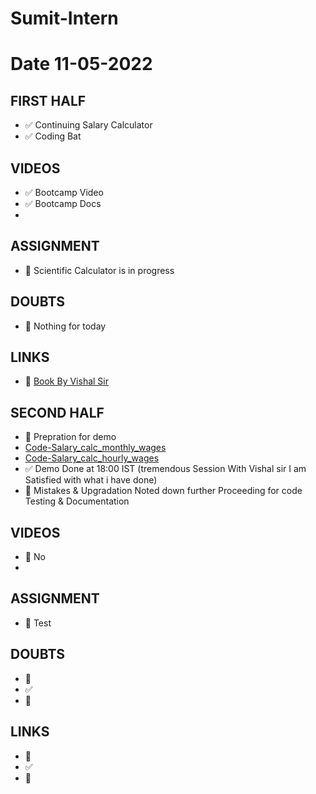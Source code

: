 # Sumit-Intern
# Date 11-05-2022

## FIRST HALF

- ✅ Continuing Salary Calculator
- ✅ Coding Bat 

## VIDEOS
- ✅ Bootcamp Video
- ✅ Bootcamp Docs
- 


## ASSIGNMENT
- 🚧 Scientific Calculator is in progress


## DOUBTS
- 🚫 Nothing for today


## LINKS
- 🚧 [Book By Vishal Sir](https://rupert.id.au/python/book/learn-python3-the-hard-way-nov-15-2018.pdf)


## SECOND HALF
- 🚧 Prepration for demo
- [Code-Salary_calc_monthly_wages](https://github.com/sp18-interns/Sumit-Intern/blob/main/11-May-2022/salary_per_Month.py)
- [Code-Salary_calc_hourly_wages](https://github.com/sp18-interns/Sumit-Intern/blob/main/11-May-2022/salary_per_hour.py)
- ✅ Demo Done at 18:00 IST (tremendous Session With Vishal sir I am Satisfied with what i have done)
- 🚧 Mistakes & Upgradation Noted down further Proceeding for code Testing & Documentation



## VIDEOS
- 🚫 No
- 
## ASSIGNMENT
- 🚧 Test 



## DOUBTS
- 🚧 
- ✅
- 🚫



## LINKS

- 🚧 
- ✅
- 🚫
